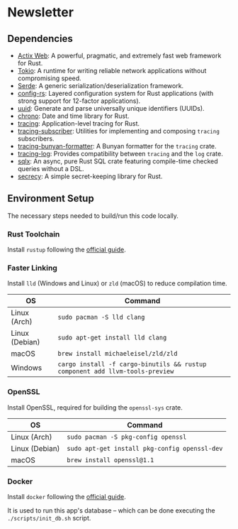 # Newsletter

## Dependencies
- [Actix Web](https://actix.rs/ "actix.rs"): A powerful, pragmatic, and extremely fast web framework for Rust.
- [Tokio](https://tokio.rs/ "tokio.rs"): A runtime for writing reliable network applications without compromising speed.
- [Serde](https://serde.rs/ "serde.rs"): A generic serialization/deserialization framework.
- [config-rs](https://docs.rs/crate/config "docs.rs"): Layered configuration system for Rust applications (with strong support for 12-factor applications).
- [uuid](https://docs.rs/crate/uuid/ "docs.rs"): Generate and parse universally unique identifiers (UUIDs).
- [chrono](https://docs.rs/crate/chrono "docs.rs"): Date and time library for Rust.
- [tracing](https://docs.rs/crate/tracing "docs.rs"): Application-level tracing for Rust.
- [tracing-subscriber](https://docs.rs/crate/tracing-subscriber "docs.rs"): Utilities for implementing and composing `tracing` subscribers.
- [tracing-bunyan-formatter](https://docs.rs/crate/tracing-bunyan-formatter "docs.rs"): A Bunyan formatter for the `tracing` crate.
- [tracing-log](https://docs.rs/crate/tracing-log "docs.rs"): Provides compatibility between `tracing` and the `log` crate.
- [sqlx](https://docs.rs/crate/sqlx "docs.rs"): An async, pure Rust SQL crate featuring compile-time checked queries without a DSL.
- [secrecy](https://docs.rs/crate/secrecy "docs.rs"): A simple secret-keeping library for Rust.

## Environment Setup
The necessary steps needed to build/run this code locally.

### Rust Toolchain
Install `rustup` following the [official guide](https://www.rust-lang.org/tools/install "rust-lang.org").

### Faster Linking
Install `lld` (Windows and Linux) or `zld` (macOS) to reduce compilation time.

| OS             | Command                                                                      |
|----------------|------------------------------------------------------------------------------|
| Linux (Arch)   | `sudo pacman -S lld clang`                                                   |
| Linux (Debian) | `sudo apt-get install lld clang`                                             |
| macOS          | `brew install michaeleisel/zld/zld`                                          |
| Windows        | `cargo install -f cargo-binutils && rustup component add llvm-tools-preview` |

### OpenSSL
Install OpenSSL, required for building the `openssl-sys` crate.

| OS             | Command                                       |
|----------------|-----------------------------------------------|
| Linux (Arch)   | `sudo pacman -S pkg-config openssl`           |
| Linux (Debian) | `sudo apt-get install pkg-config openssl-dev` |
| macOS          | `brew install openssl@1.1`                    |

### Docker
Install `docker` following the [official guide](https://docs.docker.com/engine/install/ "docs.docker.com").

It is used to run this app's database – which can be done executing the `./scripts/init_db.sh` script.
